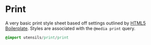 # Print
A very basic print style sheet based off settings outlined by [HTML5
Boilerplate](http://html5boilerplate.com/). Styles are associated with
the `@media print` query.

```sass
@import utensils/print/print
```

